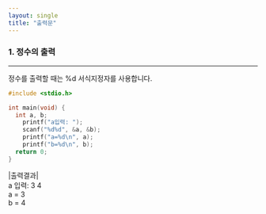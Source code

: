 ```yaml
---
layout: single
title: "출력문"
---
```


### 1. 정수의 출력
---
정수를 출력할 때는  %d 서식지정자를 사용합니다.
~~~C
#include <stdio.h>

int main(void) {
  int a, b;
	printf("a입력: ");
	scanf("%d%d", &a, &b);
	printf("a=%d\n", a);
	printf("b=%d\n", b);
  return 0;
}
~~~

|출력결과|  
a 입력: 3 4  
a = 3  
b = 4
